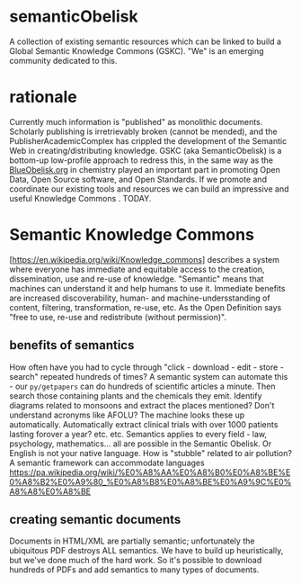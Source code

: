 # semanticObelisk
A collection of existing semantic resources which can be linked to build a Global Semantic Knowledge Commons (GSKC).
"We" is an emerging community dedicated to this.

# rationale
Currently much information is "published" as monolithic documents. Scholarly publishing is irretrievably broken (cannot be mended), and the PublisherAcademicComplex has crippled the development of the Semantic Web in creating/distributing knowledge. GSKC (aka SemanticObelisk) is a bottom-up low-profile approach to redress this, in the same way as the [BlueObelisk.org](https://blueobelisk.org) in chemistry played an important part in promoting Open Data, Open Source software, and Open Standards. If we promote and coordinate our existing tools and resources we can build an impressive and useful Knowledge Commons . TODAY.

# Semantic Knowledge Commons
[https://en.wikipedia.org/wiki/Knowledge_commons] describes a system where everyone has immediate and equitable access to the creation, dissemination, use and re-use of knowledge. "Semantic" means that machines can understand it and help humans to use it. Immediate benefits are increased discoverability, human- and machine-undersstanding of content, filtering, transformation, re-use, etc. As the Open Definition says "free to use, re-use and redistribute (without permission)".

## benefits of semantics
How often have you had to cycle through "click - download - edit - store - search" repeated hundreds of times? A semantic system can automate this - our `py/getpapers` can do hundreds of scientific articles a minute. Then search those containing plants and the chemicals they emit. Identify diagrams related to monsoons and extract the places mentioned? Don't understand acronyms like AFOLU? The machine looks these up automatically. Automatically extract clinical trials with over 1000 patients lasting forover a year? etc. etc. Semantics applies to every field - law, psychology, mathematics... all are possible in the Semantic Obelisk.
Or English is not your native language. How is "stubble" related to air pollution? A semantic framework can accommodate languages
https://pa.wikipedia.org/wiki/%E0%A8%AA%E0%A8%B0%E0%A8%BE%E0%A8%B2%E0%A9%80_%E0%A8%B8%E0%A8%BE%E0%A9%9C%E0%A8%A8%E0%A8%BE

## creating semantic documents
Documents in HTML/XML are partially semantic; unfortunately the ubiquitous PDF destroys ALL semantics. We have to build up heuristically, but we've done much of the hard work. So it's possible to download hundreds of PDFs and add semantics to many types of documents.
